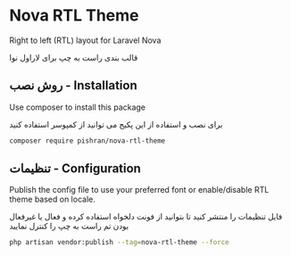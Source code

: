 # Nova RTL Theme

Right to left (RTL) layout for Laravel Nova

قالب بندی راست به چپ برای لاراول نوا

## روش نصب - Installation

Use composer to install this package

برای نصب و استفاده از این پکیج می توانید از کمپوسر استفاده کنید


```bash
composer require pishran/nova-rtl-theme
```

## تنظیمات - Configuration

Publish the config file to use your preferred font or enable/disable RTL theme based on locale.

فایل تنظیمات را منتشر کنید تا بتوانید از فونت دلخواه استفاده کرده و فعال یا غیرفعال بودن تم راست به چپ را کنترل نمایید

```bash
php artisan vendor:publish --tag=nova-rtl-theme --force
```
